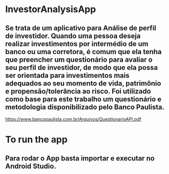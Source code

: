 # InvestorAnalysisApp

## Se trata de um aplicativo para Análise de perfil de investidor. Quando uma pessoa deseja realizar investimentos por intermédio de um banco ou uma corretora, é comum que ela tenha que preencher um questionário para avaliar o seu perfil de investidor, de modo que ela possa ser orientada para investimentos mais adequados ao seu momento de vida, patrimônio e propensão/tolerância ao risco. Foi utilizado como base para este trabalho um questionário e metodologia disponibilizado pelo Banco Paulista.
https://www.bancopaulista.com.br/Arquivos/QuestionarioAPI.pdf

# To run the app

## Para rodar o App basta importar e executar no Android Studio.
